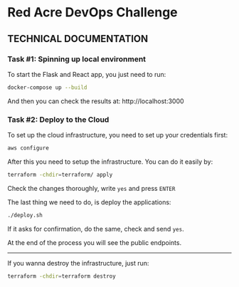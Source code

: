 # Red Acre DevOps Challenge
## TECHNICAL DOCUMENTATION

### Task #1: Spinning up local environment
To start the Flask and React app, you just need to run:
```bash
docker-compose up --build
```

And then you can check the results at: http://localhost:3000

### Task #2: Deploy to the Cloud
To set up the cloud infrastructure, you need to set up your credentials first:
```bash
aws configure
```

After this you need to setup the infrastructure. You can do it easily by:
```bash
terraform -chdir=terraform/ apply
```

Check the changes thoroughly, write `yes` and press `ENTER`

The last thing we need to do, is deploy the applications:
```bash
./deploy.sh
```

If it asks for confirmation, do the same, check and send `yes`.

At the end of the process you will see the public endpoints.

---

If you wanna destroy the infrastructure, just run:
```bash
terraform -chdir=terraform destroy
```


